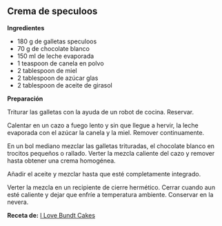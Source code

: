 ## Crema de speculoos

**Ingredientes**

- 180 g de galletas speculoos
- 70 g de chocolate blanco
- 150 ml de leche evaporada
- 1 teaspoon de canela en polvo
- 2 tablespoon de miel
- 2 tablespoon de azúcar glas
- 2 tablespoon de aceite de girasol
 
**Preparación**

Triturar las galletas con la ayuda de un robot de cocina. Reservar.

Calentar en un cazo a fuego lento y sin que llegue a hervir, la leche evaporada con el azúcar la canela y la miel. Remover continuamente.

En un bol mediano mezclar las galletas trituradas, el chocolate blanco en trocitos pequeños o rallado. Verter la mezcla caliente del cazo y remover hasta obtener una crema homogénea.

Añadir el aceite y mezclar hasta que esté completamente integrado.

Verter la mezcla en un recipiente de cierre hermético. Cerrar cuando aun esté caliente y dejar que enfríe a temperatura ambiente. Conservar en la nevera.

**Receta de:** [I Love Bundt Cakes](http://ilovebundtcakes.com/crema-de-speculoos/)